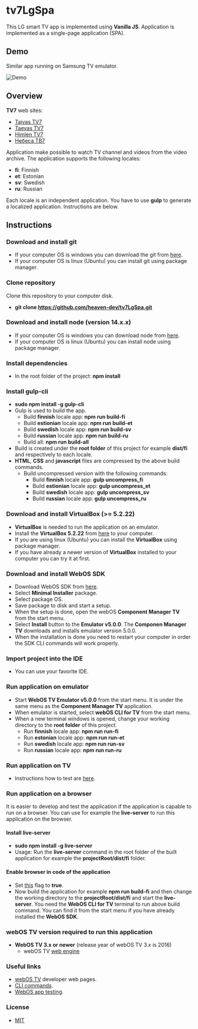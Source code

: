 # tv7LgSpa

This LG smart TV app is implemented using __Vanilla JS__. Application is implemented as a single-page application (SPA).

## Demo

Similar app running on Samsung TV emulator.

![Demo](https://github.com/heaven-dev/demo/blob/main/demo/demo.gif)

## Overview

__TV7__ web sites:
  - [Taivas TV7](https://www.tv7.fi/)
  - [Taevas TV7](https://www.tv7.ee/)
  - [Himlen TV7](https://www.himlentv7.se/)
  - [Небеса ТВ7](https://www.nebesatv7.com/)

Application make possible to watch TV channel and videos from the video archive. The application supports the following locales:
  - __fi__: Finnish
  - __et__: Estonian
  - __sv__: Swedish
  - __ru__: Russian

Each locale is an independent application. You have to use __gulp__ to generate a localized application. Instructions are below.

## Instructions

### Download and install git
  - If your computer OS is windows you can download the git from [here](https://git-scm.com/download/win).
  - If your computer OS is linux (Ubuntu) you can install git using package manager.

### Clone repository
Clone this repository to your computer disk.
  - __git clone https://github.com/heaven-dev/tv7LgSpa.git__

### Download and install node (version 14.x.x)
  - If your computer OS is windows you can download node from [here](https://nodejs.org/en/download/).
  - If your computer OS is linux (Ubuntu) you can install node using package manager.

### Install dependencies
  - In the root folder of the project: __npm install__

### Install gulp-cli
  - __sudo npm install -g gulp-cli__
  - Gulp is used to build the app.
    - Build __finnish__ locale app: __npm run build-fi__
    - Build __estionian__ locale app: __npm run build-et__
    - Build __swedish__ locale app: __npm run build-sv__
    - Build __russian__ locale app: __npm run build-ru__
    - Build all: __npm run build-all__
  - Build is created under the __root folder__ of this project for example __dist/fi__ and respectively to each locale.
  - __HTML__, __CSS__ and __javascript__ files are compressed by the above build commands.
    - Build uncompressed version with the following commands:
      - Build __finnish__ locale app: __gulp uncompress_fi__
      - Build __estionian__ locale app: __gulp uncompress_et__
      - Build __swedish__ locale app: __gulp uncompress_sv__
      - Build __russian__ locale app: __gulp uncompress_ru__

### Download and install VirtualBox (>= 5.2.22)
  - __VirtualBox__ is needed to run the application on an emulator.
  - Install the __VirtualBox 5.2.22__ from [here](https://www.virtualbox.org/wiki/Download_Old_Builds_5_2) to your computer.
  - If you are using linux (Ubuntu) you can install the __VirtualBox__ using package manager.
  - If you have already a newer version of __VirtualBox__ installed to your computer you can try it at first.

### Download and install WebOS SDK
  - Download WebOS SDK from [here](http://webostv.developer.lge.com/sdk/installation/).
  - Select __Minimal Installer__ package.
  - Select package OS.
  - Save package to disk and start a setup.
  - When the setup is done, open the webOS __Component Manager TV__ from the start menu.
  - Select __Install__ button to the __Emulator v5.0.0__. The __Componen Manager TV__ downloads and installs emulator version 5.0.0.
  - When the installation is done you need to restart your computer in order the SDK CLI commands will work properly.

### Import project into the IDE
  - You can use your favorite IDE.

### Run application on emulator
  - Start __WebOS TV Emulator v5.0.0__ from the start menu. It is under the same menu as the __Component Manager TV__ application.
  - When emulator is started, select __webOS CLI for TV__ from the start menu. 
  - When a new terminal windows is opened, change your working directory to the __root folder__ of this project.
    - Run __finnish__ locale app: __npm run run-fi__
    - Run __estonian__ locale app: __npm run run-et__
    - Run __swedish__ locale app: __npm run run-sv__
    - Run __russian__ locale app: __npm run run-ru__

### Run application on TV
  - Instructions how to test are [here](https://webostv.developer.lge.com/develop/app-test/).

### Run application on a browser
It is easier to develop and test the application if the application is capable to run on a browser. You can use for example the __live-server__ to run this application on the browser.

#### Install live-server
  - __sudo npm install -g live-server__
  - Usage: Run the __live-server__ command in the root folder of the built application for example the __projectRoot/dist/fi__ folder.
    
#### Enable browser in code of the application
  - Set [this](https://github.com/heaven-dev/tv7LgSpa/blob/master/js/util/constants.js#L3) flag to __true__.
  - Now build the application for example __npm run build-fi__ and then change the working directory to the __projectRoot/dist/fi__ and start the __live-server__. You need the __WebOS CLI for TV__ terminal to run above build command. You can find it from the start menu if you have already installed the __WebOS SDK__.

### webOS TV version required to run this application 
  - __WebOS TV 3.x or newer__ (release year of webOS TV 3.x is 2016)
    - webOS TV [web engine](http://webostv.developer.lge.com/discover/specifications/web-engine/)

### Useful links
  - [webOS TV](http://webostv.developer.lge.com/) developer web pages.
  - [CLI commands](http://webostv.developer.lge.com/sdk/tools/using-webos-tv-cli/).
  - [WebOS app testing](https://webostv.developer.lge.com/develop/app-test/).

### License
 - [MIT](https://github.com/heaven-dev/tv7LgSpa/blob/master/LICENSE.md)

 